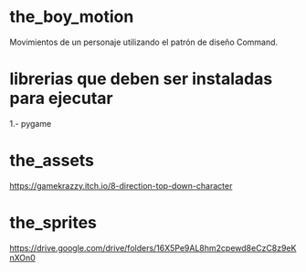 # the_boy_motion
Movimientos de un personaje utilizando el patrón de diseño Command.

# librerias que deben ser instaladas para ejecutar
1.- pygame

# the_assets
https://gamekrazzy.itch.io/8-direction-top-down-character

# the_sprites
https://drive.google.com/drive/folders/16X5Pe9AL8hm2cpewd8eCzC8z9eKnXOn0



